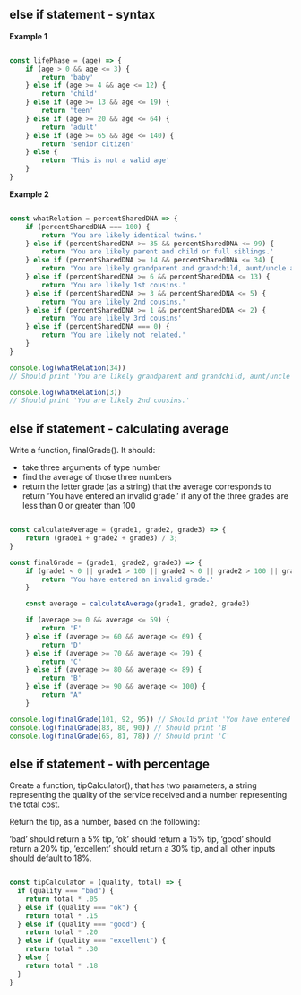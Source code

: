 ## else if statement - syntax

**Example 1**

```javascript

const lifePhase = (age) => {
    if (age > 0 && age <= 3) {
        return 'baby'
    } else if (age >= 4 && age <= 12) {
        return 'child'
    } else if (age >= 13 && age <= 19) {
        return 'teen'
    } else if (age >= 20 && age <= 64) {
        return 'adult'
    } else if (age >= 65 && age <= 140) {
        return 'senior citizen'
    } else {
        return 'This is not a valid age'
    }
}

```

**Example 2**

```javascript

const whatRelation = percentSharedDNA => {
    if (percentSharedDNA === 100) {
        return 'You are likely identical twins.'
    } else if (percentSharedDNA >= 35 && percentSharedDNA <= 99) {
        return 'You are likely parent and child or full siblings.'
    } else if (percentSharedDNA >= 14 && percentSharedDNA <= 34) {
        return 'You are likely grandparent and grandchild, aunt/uncle and niece/nephew, or half siblings.'
    } else if (percentSharedDNA >= 6 && percentSharedDNA <= 13) {
        return 'You are likely 1st cousins.'
    } else if (percentSharedDNA >= 3 && percentSharedDNA <= 5) {
        return 'You are likely 2nd cousins.'
    } else if (percentSharedDNA >= 1 && percentSharedDNA <= 2) {
        return 'You are likely 3rd cousins'
    } else if (percentSharedDNA === 0) {
        return 'You are likely not related.'
    }
}

console.log(whatRelation(34))
// Should print 'You are likely grandparent and grandchild, aunt/uncle and niece/nephew, or half siblings.'

console.log(whatRelation(3))
// Should print 'You are likely 2nd cousins.'

```

## else if statement - calculating average

Write a function, finalGrade(). It should:

* take three arguments of type number
* find the average of those three numbers
* return the letter grade (as a string) that the average corresponds to
return ‘You have entered an invalid grade.’ if any of the three grades are less than 0 or greater than 100

```javascript

const calculateAverage = (grade1, grade2, grade3) => {
    return (grade1 + grade2 + grade3) / 3;
}

const finalGrade = (grade1, grade2, grade3) => {
    if (grade1 < 0 || grade1 > 100 || grade2 < 0 || grade2 > 100 || grade3 < 0 || grade3 > 100) {
        return 'You have entered an invalid grade.'
    }

    const average = calculateAverage(grade1, grade2, grade3)

    if (average >= 0 && average <= 59) {
        return 'F'
    } else if (average >= 60 && average <= 69) {
        return 'D'
    } else if (average >= 70 && average <= 79) {
        return 'C'
    } else if (average >= 80 && average <= 89) {
        return 'B'
    } else if (average >= 90 && average <= 100) {
        return "A"
    }

console.log(finalGrade(101, 92, 95)) // Should print 'You have entered an invalid grade.'
console.log(finalGrade(83, 80, 90)) // Should print 'B'
console.log(finalGrade(65, 81, 78)) // Should print 'C'

```

## else if statement - with percentage

Create a function, tipCalculator(), that has two parameters, a string representing the quality of the service received and a number representing the total cost.

Return the tip, as a number, based on the following:

‘bad’ should return a 5% tip,
‘ok’ should return a 15% tip,
‘good’ should return a 20% tip,
‘excellent’ should return a 30% tip, and
all other inputs should default to 18%.

```javascript

const tipCalculator = (quality, total) => {
  if (quality === "bad") {
    return total * .05
  } else if (quality === "ok") {
    return total * .15
  } else if (quality === "good") {
    return total * .20
  } else if (quality === "excellent") {
    return total * .30
  } else {
    return total * .18
  }
}

```

